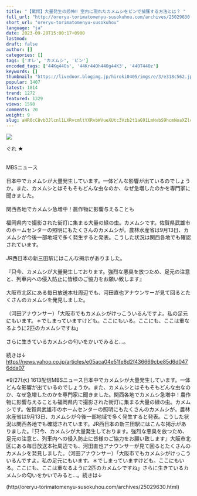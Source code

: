 ```yaml
---
title: "【驚愕】大量発生の恐怖‼ 室内に現れたカメムシをビンで捕獲する方法とは？ "
full_url: "http://oreryu-torimatomenyu-susokuhou.com/archives/25029630.html"
short_url: "oreryu-torimatomenyu-susokuhou"
language: "ja"
date: 2023-09-28T15:00:17+0900
lastmod: 
draft: false
author: []
categories: []
tags: ['オレ', 'カメムシ', 'ビン']
encoded_tags: ['44Kq44Os', '44Kr44Oh44Og44K3', '44OT44Oz']
keywords: []
thumbnail: "https://livedoor.blogimg.jp/hiroki0405/imgs/e/3/e318c562.jpg"
popular: 1407
latest: 1814
trend: 1272
featured: 1329
views: 1598
comments: 20
weight: 9
slug: aHR0cC8vb3Jlcnl1LXRvcmltYXRvbWVueXUtc3Vzb2t1aG91LmNvbS9hcmNoaXZlcy8yNTAyOTYzMC5odG1s
---
```


![](https://livedoor.blogimg.jp/hiroki0405/imgs/e/3/e318c562.jpg)

<div><p>ぐれ ★ </p><br> MBSニュース <br> <br> 日本中でカメムシが大量発生しています。一体どんな影響が出ているのでしょうか。また、カメムシとはそもそもどんな虫なのか、なぜ急増したのかを専門家に聞きました。 <br> <br> 関西各地でカメムシ急増中！農作物に影響与えることも <br> <br> 福岡県内で撮影された街灯に集まる大量の緑の虫。カメムシです。佐賀県武雄市のホームセンターの照明にもたくさんのカメムシが。農林水産省は9月13日、カメムシが今後一部地域で多く発生すると発表。こうした状況は関西各地でも確認されています。 <br> <br> JR西日本の新三田駅にはこんな掲示がありました。 <br> <br> 『只今、カメムシが大量発生しております。強烈な悪臭を放つため、足元の注意と、列車内への侵入防止に皆様のご協力をお願い致します』 <br> <br> 大阪市北区にある毎日放送本社周辺でも、河田直也アナウンサーが見て回るとたくさんのカメムシを発見しました。 <br> <br> （河田アナウンサー）「大阪市でもカメムシがけっこういるんですよ。私の足元にもいます。＊でしまっていますけども。ここにもいる。ここにも、ここは重なるように2匹のカメムシですね」 <br> <br> さらに生きているカメムシの匂いをかいでみると…。 <br> <br> 続きは↓ <br> <a target='_blank' href='https//news.yahoo.co.jp/articles/e05aca04e51fe8d2f436669cbe85d6d0476dda07'>https//news.yahoo.co.jp/articles/e05aca04e51fe8d2f436669cbe85d6d0476dda07</a> <p>※9/27(水) 1613配信MBSニュース日本中でカメムシが大量発生しています。一体どんな影響が出ているのでしょうか。また、カメムシとはそもそもどんな虫なのか、なぜ急増したのかを専門家に聞きました。関西各地でカメムシ急増中！農作物に影響与えることも福岡県内で撮影された街灯に集まる大量の緑の虫。カメムシです。佐賀県武雄市のホームセンターの照明にもたくさんのカメムシが。農林水産省は9月13日、カメムシが今後一部地域で多く発生すると発表。こうした状況は関西各地でも確認されています。JR西日本の新三田駅にはこんな掲示がありました。『只今、カメムシが大量発生しております。強烈な悪臭を放つため、足元の注意と、列車内への侵入防止に皆様のご協力をお願い致します』大阪市北区にある毎日放送本社周辺でも、河田直也アナウンサーが見て回るとたくさんのカメムシを発見しました。（河田アナウンサー）「大阪市でもカメムシがけっこういるんですよ。私の足元にもいます。＊でしまっていますけども。ここにもいる。ここにも、ここは重なるように2匹のカメムシですね」さらに生きているカメムシの匂いをかいでみると…。続きは↓</p></div>

(http//oreryu-torimatomenyu-susokuhou.com/archives/25029630.html)
